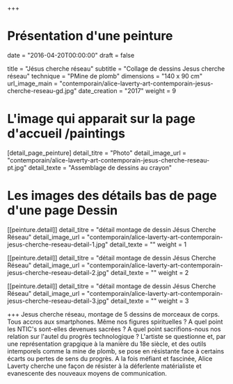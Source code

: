 +++
# Présentation d'une peinture
date = "2016-04-20T00:00:00"
draft = false

title = "Jésus cherche réseau"
subtitle = "Collage de dessins Jesus cherche réseau"
technique = "PMine de plomb"
dimensions = "140 x 90 cm"
url_image_main = "contemporain/alice-laverty-art-contemporain-jesus-cherche-reseau-gd.jpg"
date_creation = "2017"
weight = 9

# L'image qui apparait sur la page d'accueil /paintings
[detail_page_peinture]
detail_titre = "Photo"
detail_image_url = "contemporain/alice-laverty-art-contemporain-jesus-cherche-reseau-pt.jpg"
detail_texte = "Assemblage de dessins au crayon"

# Les images des détails bas de page d'une page Dessin
[[peinture.detail]]
detail_titre = "détail montage de dessin Jésus Cherche Réseau"
detail_image_url = "contemporain/alice-laverty-art-contemporain-jesus-cherche-reseau-detail-1.jpg"
detail_texte = ""
weight = 1

[[peinture.detail]]
detail_titre = "détail montage de dessin Jésus Cherche Réseau"
detail_image_url = "contemporain/alice-laverty-art-contemporain-jesus-cherche-reseau-detail-2.jpg"
detail_texte = ""
weight = 2

[[peinture.detail]]
detail_titre = "détail montage de dessin Jésus Cherche Réseau"
detail_image_url = "contemporain/alice-laverty-art-contemporain-jesus-cherche-reseau-detail-3.jpg"
detail_texte = ""
weight = 3

+++
Jesus cherche réseau, montage de 5 dessins de morceaux de corps.
Tous accros aux smartphones. Même nos figures spirituelles ? A quel point les NTIC's sont-elles devenues sacrées ?
A quel point sacrifions-nous nos relation sur l'autel du progrès technologique ?
L'artiste se questionne et, par une représentation grapgique à la manière du 18e siècle,
et des outils intemporels comme la mine de plomb, se pose en résistante face à certains écarts ou pertes de sens du progrès.
A la fois méfiant et fascinée, Alice Laverty cherche une façon de résister à la déferlente matérialiste et evanescente des nouveaux moyens de communication.
